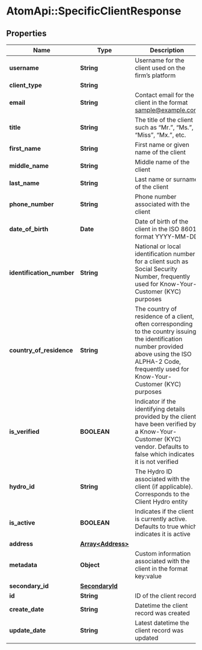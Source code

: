# AtomApi::SpecificClientResponse

## Properties
Name | Type | Description | Notes
------------ | ------------- | ------------- | -------------
**username** | **String** | Username for the client used on the firm’s platform | 
**client_type** | **String** |  | 
**email** | **String** | Contact email for the client in the format sample@example.com | [optional] 
**title** | **String** | The title of the client such as “Mr.”, “Ms.”, “Miss”, “Mx.”, etc. | [optional] 
**first_name** | **String** | First name or given name of the client | [optional] 
**middle_name** | **String** | Middle name of the client | [optional] 
**last_name** | **String** | Last name or surname of the client | [optional] 
**phone_number** | **String** | Phone number associated with the client | [optional] 
**date_of_birth** | **Date** | Date of birth of the client in the ISO 8601 format YYYY-MM-DD | [optional] 
**identification_number** | **String** | National or local identification number for a client such as Social Security Number, frequently used for Know-Your-Customer (KYC) purposes | [optional] 
**country_of_residence** | **String** | The country of residence of a client, often corresponding to the country issuing the identification number provided above using the ISO ALPHA-2 Code, frequently used for Know-Your-Customer (KYC) purposes | [optional] 
**is_verified** | **BOOLEAN** | Indicator if the identifying details provided by the client have been verified by a Know-Your-Customer (KYC) vendor. Defaults to false which indicates it is not verified | [optional] [default to false]
**hydro_id** | **String** | The Hydro ID associated with the client (if applicable). Corresponds to the Client Hydro entity | [optional] 
**is_active** | **BOOLEAN** | Indicates if the client is currently active. Defaults to true which indicates it is active | [optional] [default to true]
**address** | [**Array&lt;Address&gt;**](Address.md) |  | [optional] 
**metadata** | **Object** | Custom information associated with the client in the format key:value | [optional] 
**secondary_id** | [**SecondaryId**](SecondaryId.md) |  | [optional] 
**id** | **String** | ID of the client record | [optional] 
**create_date** | **String** | Datetime the client record was created | [optional] 
**update_date** | **String** | Latest datetime the client record was updated | [optional] 


